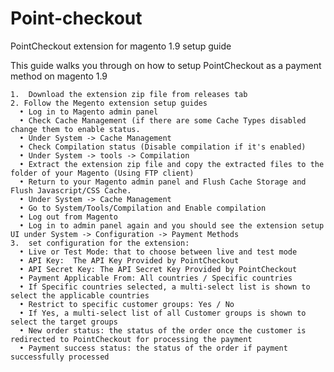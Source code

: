 # Point-checkout
PointCheckout extension for magento 1.9 setup guide

This guide walks you through on how to setup PointCheckout as a payment method on magento 1.9

	1.	Download the extension zip file from releases tab
	2. Follow the Megento extension setup guides
      •	Log in to Magento admin panel
      •	Check Cache Management (if there are some Cache Types disabled change them to enable status.
      •	Under System -> Cache Management
      •	Check Compilation status (Disable compilation if it's enabled) 
      •	Under System -> tools -> Compilation
      •	Extract the extension zip file and copy the extracted files to the folder of your Magento (Using FTP client)
      •	Return to your Magento admin panel and Flush Cache Storage and Flush Javascript/CSS Cache.
      •	Under System -> Cache Management
      •	Go to System/Tools/Compilation and Enable compilation
      •	Log out from Magento 
      •	Log in to admin panel again and you should see the extension setup UI under System -> Configuration -> Payment Methods
	3.	set configuration for the extension: 
      •	Live or Test Mode: that to choose between live and test mode
      •	API Key:  The API Key Provided by PointCheckout
      •	API Secret Key: The API Secret Key Provided by PointCheckout
      •	Payment Applicable From: All countries / Specific countries
      •	If Specific countries selected, a multi-select list is shown to select the applicable countries
      •	Restrict to specific customer groups: Yes / No
      •	If Yes, a multi-select list of all Customer groups is shown to select the target groups
      •	New order status: the status of the order once the customer is redirected to PointCheckout for processing the payment
      •	Payment success status: the status of the order if payment successfully processed 



